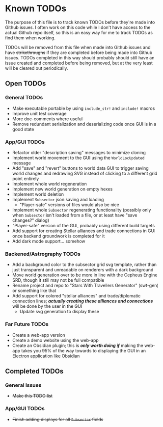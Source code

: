# Known TODOs

The purpose of this file is to track known TODOs before they're made into Github issues.
I often work on this code while I don't have access to the actual Github repo itself, so this is an easy way for me to track TODOs as find them when working.

TODOs will be removed from this file when made into Github issues and have ~~strikethroughs~~ if they are completed before being made into Github issues.
TODOs completed in this way should probably should still have an issue created and completed before being removed, but at the very least will be cleared out periodically.

## Open TODOs

### General TODOs
- Make executable portable by using `include_str!` and `include!` macros
- Improve unit test coverage
- More doc-comments where useful
- Remove redundant serialization and deserializing code once GUI is in a good state

### App/GUI TODOs
- Refactor older "description saving" messages to minimize cloning
- Implement world movement to the GUI using the `WorldLocUpdated` message
- Add "save" and "revert" buttons to world data GUI to trigger saving world changes and redrawing SVG instead of clicking to a different grid point entirely
- Implement whole world regeneration
- Implement new world generation on empty hexes
- Implement world deletion
- Implement `Subsector` json saving and loading
    - "Player-safe" versions of files would also be nice
- Implement whole `Subsector` regenerating functionality (possibly only when `Subsector` isn't loaded from a file, or at least have "save changes?" dialog)
- "Player-safe" version of the GUI, probably using different build targets
- Add support for creating Stellar alliances and trade connections in GUI once backend groundwork is completed for it
- Add dark mode support... somehow

### Backened/Astrography TODOs
- Add a background color to the subsector grid svg template, rather than just transparent and unreadable on renderers with a dark background
- Move world generation over to be more in line with the Cepheus Engine SRD, though it still may not be full compatible
- Rename project and repo to "Stars With Travellers Generator" (swt-gen) or something like that
- Add support for colored "stellar alliances" and trade/diplomatic connection lines; ***actually creating these alliances and connections*** will be done by the user in the GUI
    - Update svg generation to display these

### Far Future TODOs
- Create a web-app version
- Create a demo website using the web-app
- Create an Obsidian plugin; this is ***only worth doing if*** making the web-app takes you 95% of the way towards to displaying the GUI in an Electron application like Obsidian

## Completed TODOs

### General Issues
- ~~Make this TODO list~~

### App/GUI TODOs
- ~~Finish adding displays for all `Subsector` fields~~